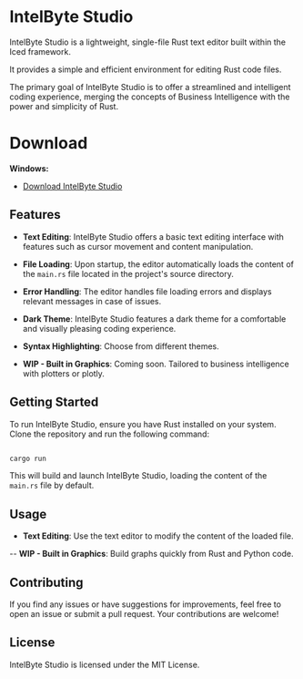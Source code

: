 # IntelByte Studio

IntelByte Studio is a lightweight, single-file Rust text editor built within the Iced framework. 

It provides a simple and efficient environment for editing Rust code files. 

The primary goal of IntelByte Studio is to offer a streamlined and intelligent coding experience, merging the concepts of Business Intelligence with the power and simplicity of Rust.

# Download

**Windows:**

- [Download IntelByte Studio](https://github.com/NicholasStambaugh/IntelByte-Studio/releases/tag/binary)


## Features

- **Text Editing**: IntelByte Studio offers a basic text editing interface with features such as cursor movement and content manipulation.

- **File Loading**: Upon startup, the editor automatically loads the content of the `main.rs` file located in the project's source directory.

- **Error Handling**: The editor handles file loading errors and displays relevant messages in case of issues.

- **Dark Theme**: IntelByte Studio features a dark theme for a comfortable and visually pleasing coding experience.

- **Syntax Highlighting**: Choose from different themes.

- **WIP - Built in Graphics**: Coming soon. Tailored to business intelligence with plotters or plotly.

## Getting Started

To run IntelByte Studio, ensure you have Rust installed on your system. Clone the repository and run the following command:

```bash

cargo run

```

This will build and launch IntelByte Studio, loading the content of the `main.rs` file by default.

## Usage

- **Text Editing**: Use the text editor to modify the content of the loaded file.

-- **WIP - Built in Graphics**: Build graphs quickly from Rust and Python code.

## Contributing

If you find any issues or have suggestions for improvements, feel free to open an issue or submit a pull request. Your contributions are welcome!

## License

IntelByte Studio is licensed under the MIT License.
